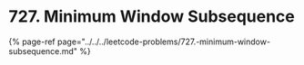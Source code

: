 # 727. Minimum Window Subsequence

{% page-ref page="../../../leetcode-problems/727.-minimum-window-subsequence.md" %}



